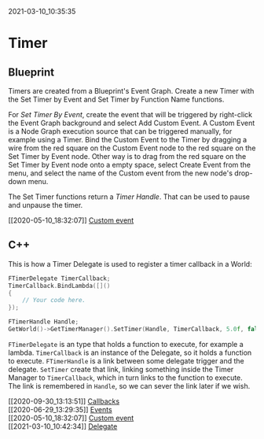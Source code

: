 2021-03-10_10:35:35

# Timer

## Blueprint

Timers are created from a Blueprint's Event Graph.
Create a new Timer with the Set Timer by Event and Set Timer by Function Name functions.

For *Set Timer By Event*, create the event that will be triggered by right-click the Event Graph background and select Add Custom Event.
A Custom Event is a Node Graph execution source that can be triggered manually, for example using a Timer.
Bind the Custom Event to the Timer by dragging a wire from the red square on the Custom Event node to the red square on the Set Timer by Event node.
Other way is to drag from the red square on the Set Timer by Event node onto a empty space, select Create Event from the menu, and select the name of the Custom event from the new node's drop-down menu.

The Set Timer functions return a *Timer Handle*.
That can be used to pause and unpause the timer.


[[2020-05-10_18:32:07]] [Custom event](./Custom%20event.md)  

## C++

This is how a Timer Delegate is used to register a timer callback in a World:
```cpp
FTimerDelegate TimerCallback;
TimerCallback.BindLambda([]()
{
    // Your code here.
});

FTimerHandle Handle;
GetWorld()->GetTimerManager().SetTimer(Handle, TimerCallback, 5.0f, false);
```

`FTimerDelegate` is an type that holds a function to execute, for example a lambda.
`TimerCallback` is an instance of the Delegate, so it holds a function to execute.
`FTimerHandle` is a link between some delegate trigger and the delegate.
`SetTimer` create that link, linking something inside the Timer Manager to `TimerCallback`, which in turn links to the function to execute.
The link is remembered in `Handle`, so we can sever the link later if we wish.

[[2020-09-30_13:13:51]] [Callbacks](./Callbacks.md)  
[[2020-06-29_13:29:35]] [Events](./Events.md)  
[[2020-05-10_18:32:07]] [Custom event](./Custom%20event.md)  
[[2021-03-10_10:42:34]] [Delegate](./Delegate.md)  
